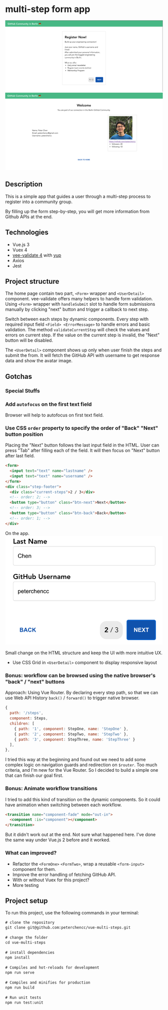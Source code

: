 # multi-step form app

![demo1 - landing](./screenshots/landingpage.png)
![demo2 - userpage](./screenshots/userdetailpage.png)

## Description

This is a simple app that guides a user through a multi-step process to register into a community group.

By filling up the form step-by-step, you will get more information from Github APIs at the end.

## Technologies

- Vue.js 3
- Vuex 4
- [vee-validate 4](https://vee-validate.logaretm.com/v4/) with [yup](https://github.com/jquense/yup)
- Axios
- Jest

## Project structure

The home page contain two part, `<Form>` wrapper and `<UserDetail>` component. vee-validate offers many helpers to handle form validation. Using `<Form>` wrapper with `handleSubmit` slot to handle form submissions manually by clicking "next" button and trigger a callback to next step.

Switch between each steps by dynamic components. Every step with required input field `<Field> <ErrorMessage>` to handle errors and basic validation. The method `validateCurrentStep` will check the values and errors on current step. If the value on the current step is invalid, the "Next" button will be disabled.

The `<UserDetail>` component shows up only when user finish the steps and submit the from. It will fetch the GitHub API with username to get response data and show the avatar image.

## Gotchas

### Special Stuffs

### Add `autofocus` on the first text field

Browser will help to autofocus on first text field.

### Use CSS `order` property to specify the order of "Back" "Next" button position

Placing the "Next" button follows the last input field in the HTML. User can press "Tab" after filling each of the field. It will then focus on "Next" button after last field.

```html
<form>
  <input text="text" name="lastname" />
  <input text="text" name="username" />
</form>
<div class="step-footer">
  <div class="current-steps">2 / 3</div>
  <!-- order: 2; -->
  <button type="button" class="btn-next">Next</button>
  <!-- order: 3; -->
  <button type="button" class="btn-back">Back</button>
  <!-- order: 1; -->
</div>
```

On the app.
![On the app.](./screenshots/order-button.png)

Small change on the HTML structure and keep the UI with more intuitive UX.

- Use CSS Grid in `<UserDetail>` component to display responsive layout

### Bonus: workflow can be browsed using the native browser's "back" / "next" buttons

Approach: Using Vue Router. By declaring every step path, so that we can use Web API History `back()` / `forward()` to trigger native browser.

```js
{
  path: '/steps',
  component: Steps,
  children: [
    { path: '1', component: StepOne, name: 'StepOne' },
    { path: '2', component: StepTwo, name: 'StepTwo' },
    { path: '3', component: StepThree, name: 'StepThree' }
  ],
},
```

I tried this way at the beginning and found out we need to add some complex logic on navigation guards and redirection on `$router`. Too much criteria, and I'm new for the Vue Router. So I decided to build a simple one that can finish our goal first.

### Bonus: Animate workflow transitions

I tried to add this kind of transition on the dynamic components. So it could have animation when switching between each workflow.

```html
<transition name="component-fade" mode="out-in">
  <component :is="component"></component>
</transition>
```

But it didn't work out at the end. Not sure what happened here. I've done the same way under Vue.js 2 before and it worked.

### What can improved?

- Refactor the `<FormOne>` `<FormTwo>`, wrap a reusable `<form-input>` component for them.
- Improve the error handling of fetching GitHub API.
- With or without Vuex for this project?
- More testing

## Project setup

To run this project, use the following commands in your terminal:

```
# clone the repository
git clone git@github.com:peterchencc/vue-multi-steps.git

# change the folder
cd vue-multi-steps

# install dependencies
npm install

# Compiles and hot-reloads for development
npm run serve

# Compiles and minifies for production
npm run build

# Run unit tests
npm run test:unit
```
